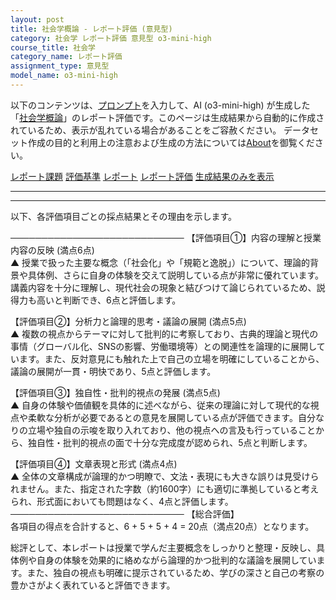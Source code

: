 ```yaml
---
layout: post
title: 社会学概論 - レポート評価 (意見型)
category: 社会学 レポート評価 意見型 o3-mini-high
course_title: 社会学
category_name: レポート評価
assignment_type: 意見型
model_name: o3-mini-high
---
```


以下のコンテンツは、[プロンプト](https://github.com/takedatoshiyuki/synthetic_assignments/tree/main/generated/社会学/o3-mini-high/prompt_レポート評価-意見型.md)を入力して、AI (o3-mini-high) が生成した「[社会学概論](/contents/社会学/)」のレポート評価です。このページは生成結果から自動的に作成されているため、表示が乱れている場合があることをご容赦ください。
データセット作成の目的と利用上の注意および生成の方法については[About](/About)を御覧ください。

[レポート課題](../レポート課題-意見型)
[評価基準](../評価基準-意見型)
[レポート](../レポート-意見型)
[レポート評価](../レポート評価-意見型)
[生成結果のみを表示](https://github.com/takedatoshiyuki/synthetic_assignments/tree/main/generated/社会学/o3-mini-high/レポート評価-意見型.md)
  

***
***
  
以下、各評価項目ごとの採点結果とその理由を示します。

────────────────────────────
【評価項目①】内容の理解と授業内容の反映 (満点6点)  
▲ 授業で扱った主要な概念（「社会化」や「規範と逸脱」）について、理論的背景や具体例、さらに自身の体験を交えて説明している点が非常に優れています。講義内容を十分に理解し、現代社会の現象と結びつけて論じられているため、説得力も高いと判断でき、6点と評価します。

【評価項目②】分析力と論理的思考・議論の展開 (満点5点)  
▲ 複数の視点からテーマに対して批判的に考察しており、古典的理論と現代の事情（グローバル化、SNSの影響、労働環境等）との関連性を論理的に展開しています。また、反対意見にも触れた上で自己の立場を明確にしていることから、議論の展開が一貫・明快であり、5点と評価します。

【評価項目③】独自性・批判的視点の発展 (満点5点)  
▲ 自身の体験や価値観を具体的に述べながら、従来の理論に対して現代的な視点や柔軟な分析が必要であるとの意見を展開している点が評価できます。自分なりの立場や独自の示唆を取り入れており、他の視点への言及も行っていることから、独自性・批判的視点の面で十分な完成度が認められ、5点と判断します。

【評価項目④】文章表現と形式 (満点4点)  
▲ 全体の文章構成が論理的かつ明瞭で、文法・表現にも大きな誤りは見受けられません。また、指定された字数（約1600字）にも適切に準拠していると考えられ、形式面においても問題はなく、4点と評価します。
────────────────────────────
【総合評価】  
各項目の得点を合計すると、6 + 5 + 5 + 4 = 20点（満点20点）となります。

総評として、本レポートは授業で学んだ主要概念をしっかりと整理・反映し、具体例や自身の体験を効果的に絡めながら論理的かつ批判的な議論を展開しています。また、独自の視点も明確に提示されているため、学びの深さと自己の考察の豊かさがよく表れていると評価できます。
